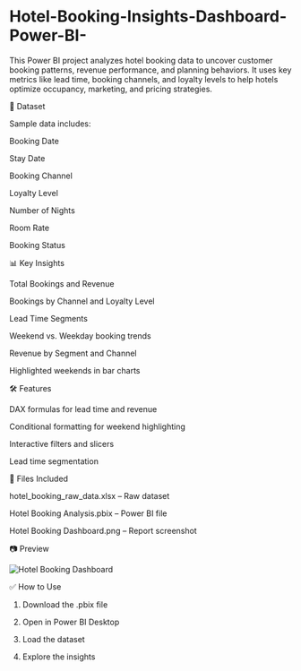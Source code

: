 # Hotel-Booking-Insights-Dashboard-Power-BI-

This Power BI project analyzes hotel booking data to uncover customer booking patterns, revenue performance, and planning behaviors. It uses key metrics like lead time, booking channels, and loyalty levels to help hotels optimize occupancy, marketing, and pricing strategies.


📁 Dataset

Sample data includes:

  Booking Date

  Stay Date

  Booking Channel

  Loyalty Level

  Number of Nights

  Room Rate

  Booking Status


📊 Key Insights

  Total Bookings and Revenue

  Bookings by Channel and Loyalty Level

  Lead Time Segments 

  Weekend vs. Weekday booking trends

  Revenue by Segment and Channel

  Highlighted weekends in bar charts


🛠️ Features

  DAX formulas for lead time and revenue

  Conditional formatting for weekend highlighting

  Interactive filters and slicers

  Lead time segmentation


📂 Files Included

  hotel_booking_raw_data.xlsx – Raw dataset 

  Hotel Booking Analysis.pbix – Power BI file

  Hotel Booking Dashboard.png – Report screenshot


📷 Preview

![Hotel Booking Dashboard](https://github.com/user-attachments/assets/0e748cd3-b488-440e-8a1a-1940897e77fb)


✅ How to Use

1. Download the .pbix file

2. Open in Power BI Desktop

3. Load the dataset

4. Explore the insights
